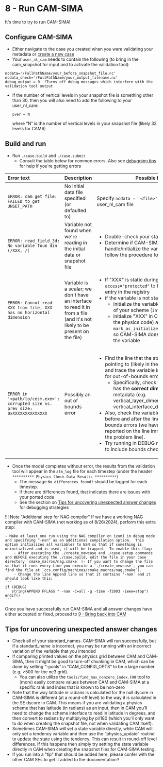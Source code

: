 # 8 - Run CAM-SIMA

It's time to try to run CAM-SIMA!

## Configure CAM-SIMA

- Either navigate to the case you created when you were validating your metadata or [create a new case](../usage/creating-a-case.md)
- Your `user_nl_cam` needs to contain the following (to bring in the cam_snapshot for input and to activate the validation tool):
```
ncdata='/FullPathName/your_before_snapshot_file.nc'
ncdata_check='/FullPathName/your_output_filename.nc'
debug_output = 0  !Turns off debug messages which interfere with the validation tool output
```
- If the number of vertical levels in your snapshot file is something other than 30, then you will also need to add the following to your user_nl_cam:
   
    ```
    pver = N
    ```

    where “N” is the number of vertical levels in your snapshot file (likely 32 levels for CAM6)

## Build and run

- Run `./case.build` and `./case.submit`
    - Consult the table below for common errors. Also see [debugging tips](../development/debugging.md) for help if you're getting errors

| Error text  |  Description   | Possible Fix |
|:------------|----------------|--------------|
|`ERROR: cam_get_file: FAILED to get UNSET_PATH` | No initial data file specified (or defaulted to) | Specify `ncdata = '<file>'` in your user_nl_cam file |
|`ERROR: read_field_3d: No variable foun din (/XXX, /)` | Variable not found when we're reading in the initial data or snapshot file | <ul><li>Double-check your standard name</li><li>Determine if CAM-SIMA needs to handle/initialize the variable. If it does, follow the procedure for the error below</li></ul> |
|`ERROR: Cannot read XXX from file, XXX has no horizontal dimension` | Variable is a scalar; we don't have an interface to read it in from a file (and it's not likely to be present on the file) | <ul><li>If "XXX" is static during the run, add `access="protected"` to the variable's XML entry in the registry</li><li>if the variable is not static, either:<ul><li>Initialize the variable in the init phase of your scheme (`intent=out`), or</li><li>initialize "XXX" in CAM-SIMA (NOT in the physics code) and add a call to `mark_as_initialized(<standard_name>)` so CAM-SIMA doesn't try to read in the variable</li></li></ul></ul> |
|`ERROR in '<path/to/cesm.exe>': corrupted size vs. prev_size: 0xXXXXXXXXXXXXXX` | Possibly an out of bounds error | <ul><li>Find the line that the stack trace is pointing to (likely in the generated code) and trace the variable in question, looking for out-of-bounds errors<ul><li>Specifically, check that the variable has the **correct dimensions** in the metadata (e.g. vertical_layer_dimension vs vertical_interface_dimension)</li></ul></li><li>Also, check the variables immediately before and after the line for out-of-bounds errors (we have seen this error reported on the line immediately before the problem line).</li><li>Try running in DEBUG mode if not already to include bounds checking</li></ul> |

- Once the model completes without error, the results from the validation tool will appear in the `atm_log` file for each timestep (under the header ` ********** Physics Check Data Results **********`)
    - The message `No differences found!` should be logged for each timestep.
    - If there are differences found, that indicates there are issues with your ported code
    - See the section on [Tips for uncovering unexpected answer changes](#tips-for-uncovering-unexpected-answer-changes) for debugging strategies

!!! Note "Additional step for NAG compiler"
    If we have a working NAG compiler with CAM-SIMA (not working as of 8/26/2024), perform this extra step:

    - Make at least one run using the NAG compiler on izumi in debug mode and specifying “-nan” as an additional compilation option.  This option initializes all variables to NaN so that if something is uninitialized and is used, it will be trapped.  To enable this flag:
        - After executing the ./create_newcase and ./case.setup commands and BEFORE executing the ./case.build, edit the file in your case directory `cmake_macros/nag.cmake` (- If you want to change the file so that it runs every time you execute a `./create_newcase`, you can find the file at `ccs_config/machines/cmake_macros/nag.cmake`). 
        - Change the line Append line so that it contains ‘-nan’ and it should look like this:
    ```
    if (DEBUG)
       string(APPEND FFLAGS " -nan -C=all -g -time -f2003 -ieee=stop")
    endif()
    ```



Once you have successfully run CAM-SIMA and all answer changes have either accepted or fixed, proceed to [9 - Bring back into CAM](back-to-cam.md)

## Tips for uncovering unexpected answer changes

- Check all of your standard_names.  CAM-SIMA will run successfully, but if a standard_name is incorrect, you may be running with an incorrect variation of the variable that you intended
- If comparing printed values on the physics grid between CAM and CAM-SIMA, then it might be good to turn-off chunking in CAM, which can be done by setting “-pcols” in “CAM_CONFIG_OPTS” to be a large number (e.g. >500 for the ne3 grid).
    - You can also utilize the `tools/find_max_nonzero_index.F90` tool to (more) easily compare values between CAM and CAM-SIMA at a specific rank and index that is known to be non-zero
- Note that the way latitude in radians is calculated for the null dycore in CAM-SIMA is different (at a round-off level) to the way it is calculated in the SE dycore in CAM.  This means if you are validating a physics scheme that has latitude (in radians) as an input, then in CAM you’ll need to change the scheme interface to read in latitude in degrees, and then convert to radians by multiplying by pi/180 (which you’ll only want to do when creating the snapshot file, not when validating CAM itself).
- Sometimes CAM-SIMA will set a state variable directly, while CAM will only set a tendency variable and then use the “physics_update” routine to update the state using the tendency.  This can result in round-off level differences.  If this happens then simply try setting the state variable directly in CAM when creating the snapshot files for CAM-SIMA testing.
- If you run into a "tip" that should be added here, please confer with the other CAM SEs to get it added to the documentation!!